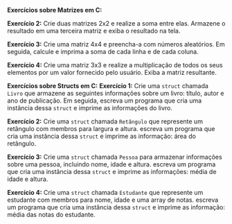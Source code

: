 **Exercícios sobre Matrizes em C:**

**Exercício 2:**
Crie duas matrizes 2x2 e realize a soma entre elas. Armazene o
resultado em uma terceira matriz e exiba o resultado na tela.

**Exercício 3:**
Crie uma matriz 4x4 e preencha-a com números aleatórios. Em
seguida, calcule e imprima a soma de cada linha e de cada
coluna.

**Exercício 4:**
Crie uma matriz 3x3 e realize a multiplicação de todos os seus
elementos por um valor fornecido pelo usuário. Exiba a matriz
resultante.





**Exercícios sobre Structs em C:**
**Exercício 1:**
Crie uma `struct` chamada `Livro` que armazene as seguintes
informações sobre um livro: título, autor e ano de publicação.
Em seguida, escreva um programa que cria uma instância dessa
`struct` e imprime as informações do livro.

**Exercício 2:**
Crie uma `struct` chamada `Retângulo` que represente um
retângulo com membros para largura e altura. escreva um
programa que cria uma instância dessa `struct` e imprime as
informação: área do retângulo.

**Exercício 3:**
Crie uma `struct` chamada `Pessoa` para armazenar informações
sobre uma pessoa, incluindo nome, idade e altura. escreva um
programa que cria uma instância dessa `struct` e imprime as
informações: média de idade e altura.

**Exercício 4:**
Crie uma `struct` chamada `Estudante` que represente um
estudante com membros para nome, idade e uma array de notas.
escreva um programa que cria uma instância dessa `struct` e
imprime as informação: média das notas do estudante.